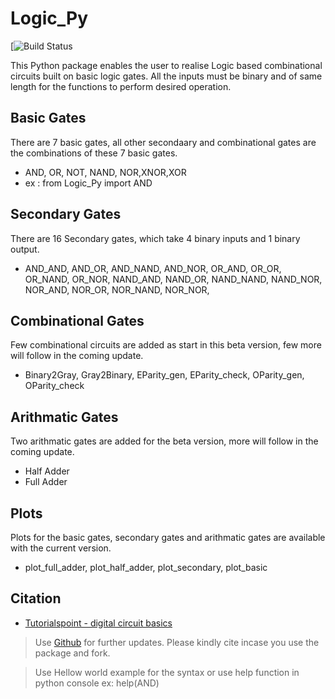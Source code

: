 # Logic_Py
[![Build Status](https://github.com/vishwesh-vishwesh/Logic_Py/releases/tag/v0.3.3-beta)

This Python package enables the user to realise Logic based combinational circuits built on basic logic gates.
All the inputs must be binary and of same length for the functions to perform desired operation. 

## Basic Gates

There are 7 basic gates, all other secondaary and combinational gates are the combinations of these 7 basic gates.
- AND, OR, NOT, NAND, NOR,XNOR,XOR
- ex : from Logic_Py import AND

## Secondary Gates

There are 16 Secondary gates, which take 4 binary inputs and 1 binary output.
- AND_AND, AND_OR, AND_NAND, AND_NOR, OR_AND, OR_OR, 
   OR_NAND, OR_NOR, NAND_AND, NAND_OR, NAND_NAND, 
   NAND_NOR, NOR_AND, NOR_OR, NOR_NAND, NOR_NOR,

## Combinational Gates
Few combinational circuits are added as start in this beta version, few more will follow in the coming update.
- Binary2Gray, Gray2Binary, EParity_gen, EParity_check, OParity_gen, OParity_check

## Arithmatic Gates
Two arithmatic gates are added for the beta version, more will follow in the coming update.
- Half Adder
- Full Adder

## Plots
Plots for the basic gates, secondary gates and arithmatic gates are available with the current version.
- plot_full_adder, plot_half_adder, plot_secondary, plot_basic

## Citation
- [Tutorialspoint - digital circuit basics](https://www.tutorialspoint.com/digital_circuits)

>Use [Github](https://github.com/vishwesh-vishwesh/Logic_Py/) for further updates. 
>Please kindly cite incase you use the package and fork.

>Use Hellow world example for the syntax
>or use help function in python console
>ex: help(AND)

